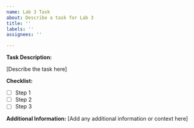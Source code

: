 ```yaml
---
name: Lab 3 Task
about: Describe a task for Lab 3
title: ''
labels: ''
assignees: ''

---
```


**Task Description:**

[Describe the task here]

**Checklist:**
- [ ] Step 1
- [ ] Step 2
- [ ] Step 3

**Additional Information:**
[Add any additional information or context here]
